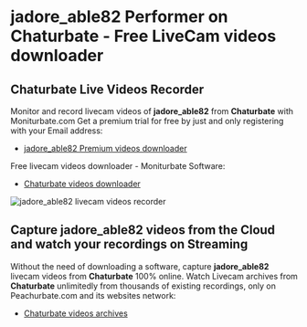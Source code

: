 # jadore_able82 Performer on Chaturbate - Free LiveCam videos downloader

## Chaturbate Live Videos Recorder

Monitor and record livecam videos of **jadore_able82** from **Chaturbate** with Moniturbate.com
Get a premium trial for free by just and only registering with your Email address:
* [jadore_able82 Premium videos downloader](https://moniturbate.com/request-demo-licence-key.html)

Free livecam videos downloader - Moniturbate Software:
* [Chaturbate videos downloader](https://moniturbate.com/moniturbate-download-software.html)

![jadore_able82 livecam videos recorder](https://peachurnet.com/templates/moniturbate-software.png)


## Capture jadore_able82 videos from the Cloud and watch your recordings on Streaming

Without the need of downloading a software, capture **jadore_able82** livecam videos from **Chaturbate** 100% online.
Watch Livecam archives from **Chaturbate** unlimitedly from thousands of existing recordings, only on Peachurbate.com and its websites network:
* [Chaturbate videos archives](https://peachurnet.com/)